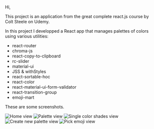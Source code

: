 Hi,

This project is an application from the great complete react.js course by Colt Steele on Udemy.

In this project I developped a React app that manages palettes of colors using various utilities:

- react-router
- chroma-js
- react-copy-to-clipboard
- rc-slider
- material-ui
- JSS & withStyles
- react-sortable-hoc
- react-color
- react-material-ui-form-validator
- react-transition-group
- emoji-mart

These are some screenshots.

![Home view](https://i.ibb.co/LC3gcRW/home.png)
![Palette view](https://i.ibb.co/dGthJC9/palette.png)
![Single color shades view](https://i.ibb.co/b5qx347/single-Color-Shades.png)
![Create new palette view](https://i.ibb.co/9tCCzvW/create-New-Palette.png)
![Pick emoji view](https://i.ibb.co/93NNmmQ/choose-Emoji.png)
